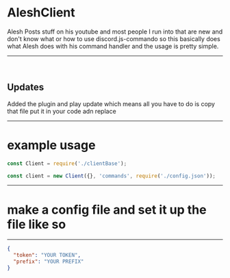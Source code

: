 # AleshClient
Alesh Posts stuff on his youtube and most people I run into that are new and don't know what or how to use discord.js-commando so this basically does what Alesh does with his command handler and the usage is pretty simple.<hr />
<br />
<h2>Updates</h2>
Added the plugin and play update which means all you have to do is copy that file put it in your code adn replace
<hr />
<h1>example usage</h1>

```js
const Client = require('./clientBase');

const client = new Client({}, 'commands', require('./config.json'));

```
<hr />
<h1>make a config file and set it up the file like so</h1>
<hr>

```json
{
  "token": "YOUR TOKEN",
  "prefix": "YOUR PREFIX"
}
```
